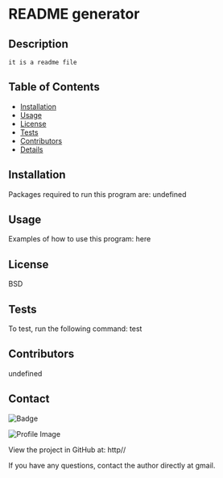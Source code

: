 
  # README generator 
  
  ## Description
    it is a readme file
  ## Table of Contents
  - [Installation](#installation)
  - [Usage](#usage)
  - [License](#license)
  - [Tests](#tests)
  - [Contributors](#contributors)
  - [Details](#details)
  ## Installation
  Packages required to run this program are: undefined
  
  ## Usage
  Examples of how to use this program: here
  ## License
  BSD
  ## Tests
  To test, run the following command: test
  ## Contributors
  undefined
  ## Contact
  
![Badge](https://img.shields.io/badge/Github-HeyHey-4cbbb9) 
  
![Profile Image](https://github.com/HeyHey.png?size=50)
  
View the project in GitHub at: http//
  
If you have any questions, contact the author directly at gmail.